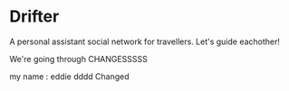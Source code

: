 # Drifter
A personal assistant social network for travellers. Let's guide eachother!


We're going through CHANGESSSSS


my name : eddie
dddd
Changed


